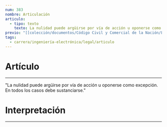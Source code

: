 ```yaml
---
num: 383
nombre: Articulación
articulo:
  - tipo: texto
    texto: La nulidad puede argüirse por vía de acción u oponerse como excepción. En todos los casos debe sustanciarse.
previo: "[[colección/documentos/Código Civil y Comercial de la Nación/Libro Primero/Título 4/Capítulo 9/Sección 1/Sección 1, Disposiciones generales|Sección 1, Disposiciones generales]]"
tags:
  - carrera/ingeniería-electrónica/legal/articulo
---
```

# Artículo
---
"La nulidad puede argüirse por vía de acción u oponerse como excepción. En todos los casos debe sustanciarse."

# Interpretación
---


